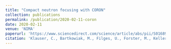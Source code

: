 ```yaml
---
title: "Compact neutron focusing with CORON"
collection: publications
permalink: /publication/2020-02-11-coron
date: 2020-02-11
venue: 'NIMA'
paperurl: 'https://www.sciencedirect.com/science/article/abs/pii/S0168900219314858?via%3Dihub'
citation: 'Klauser, C., Bartkowiak, M., Filges, U., Forster, M., Keller, L., Rantsiou, E., (2020); <i>NIMA</i>. 953.'
---
```

